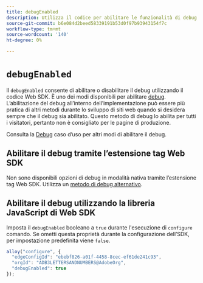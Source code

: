 ```yaml
---
title: debugEnabled
description: Utilizza il codice per abilitare le funzionalità di debug nell’SDK per web.
source-git-commit: b6e084d2beed58339191b53d0f97b93943154f7c
workflow-type: tm+mt
source-wordcount: '140'
ht-degree: 0%

---
```


# `debugEnabled`

Il `debugEnabled` consente di abilitare o disabilitare il debug utilizzando il codice Web SDK. È uno dei modi disponibili per abilitare [debug](../../use-cases/debugging.md). L’abilitazione del debug all’interno dell’implementazione può essere più pratica di altri metodi durante lo sviluppo di siti web quando si desidera sempre che il debug sia abilitato. Questo metodo di debug lo abilita per tutti i visitatori, pertanto non è consigliato per le pagine di produzione.

Consulta la [Debug](../../use-cases/debugging.md) caso d’uso per altri modi di abilitare il debug.

## Abilitare il debug tramite l’estensione tag Web SDK

Non sono disponibili opzioni di debug in modalità nativa tramite l’estensione tag Web SDK. Utilizza un [metodo di debug alternativo](../../use-cases/debugging.md).

## Abilitare il debug utilizzando la libreria JavaScript di Web SDK

Imposta il `debugEnabled` booleano a `true` durante l&#39;esecuzione di `configure` comando. Se ometti questa proprietà durante la configurazione dell’SDK, per impostazione predefinita viene `false`.

```js
alloy("configure", {
  "edgeConfigId": "ebebf826-a01f-4458-8cec-ef61de241c93",
  "orgId": "ADB3LETTERSANDNUMBERS@AdobeOrg",
  "debugEnabled": true
});
```

